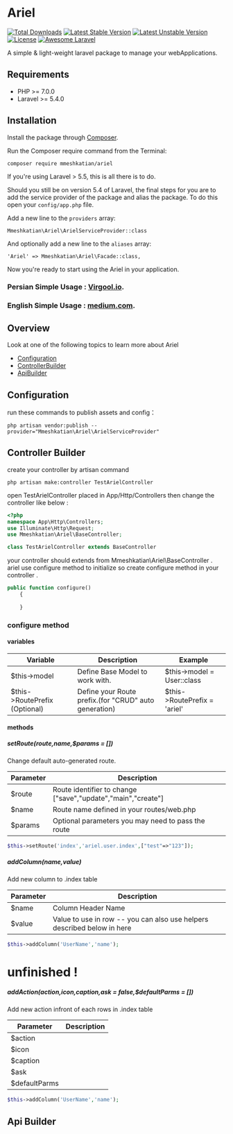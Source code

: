 # Ariel

[![Total Downloads](https://poser.pugx.org/mmeshkatian/ariel/downloads.png)](https://packagist.org/packages/mmeshkatian/ariel)
[![Latest Stable Version](https://poser.pugx.org/mmeshkatian/ariel/v/stable)](https://packagist.org/packages/mmeshkatian/ariel)
[![Latest Unstable Version](https://poser.pugx.org/mmeshkatian/ariel/v/unstable)](https://packagist.org/packages/mmeshkatian/ariel)
[![License](https://poser.pugx.org/mmeshkatian/ariel/license)](https://packagist.org/packages/mmeshkatian/ariel)
[![Awesome Laravel](https://img.shields.io/badge/Awesome-Laravel-brightgreen.svg)](https://github.com/mmeshkatian/ariel)


A simple & light-weight laravel package to manage your webApplications.
## Requirements

- PHP >= 7.0.0
- Laravel >= 5.4.0
 
## Installation

Install the package through [Composer](http://getcomposer.org/). 

Run the Composer require command from the Terminal:

    composer require mmeshkatian/ariel
    
If you're using Laravel > 5.5, this is all there is to do. 

Should you still be on version 5.4 of Laravel, the final steps for you are to add the service provider of the package and alias the package. To do this open your `config/app.php` file.

Add a new line to the `providers` array:

	Mmeshkatian\Ariel\ArielServiceProvider::class

And optionally add a new line to the `aliases` array:

	'Ariel' => Mmeshkatian\Ariel\Facade::class,

Now you're ready to start using the Ariel in your application.
### Persian Simple Usage : [Virgool.io](https://virgool.io/@mmeshkatian/%D8%AA%D9%88%D8%B3%D8%B9%D9%87-%D9%BE%D9%86%D9%84-%D9%85%D8%AF%DB%8C%D8%B1%DB%8C%D8%AA-%D8%A8%D8%A7-laravel-%D9%88-%D9%BE%DA%A9%DB%8C%D8%AC-ariel-j4yubj1qcmbt). 
### English Simple Usage : [medium.com](https://virgool.io/@mmeshkatian/%D8%AA%D9%88%D8%B3%D8%B9%D9%87-%D9%BE%D9%86%D9%84-%D9%85%D8%AF%DB%8C%D8%B1%DB%8C%D8%AA-%D8%A8%D8%A7-laravel-%D9%88-%D9%BE%DA%A9%DB%8C%D8%AC-ariel-j4yubj1qcmbt). 

## Overview
Look at one of the following topics to learn more about Ariel

* [Configuration](#configuration)
* [ControllerBuilder](#controllerBuilder)
* [ApiBuilder](#apiBuilder)

## Configuration
run these commands to publish assets and config：

    php artisan vendor:publish --provider="Mmeshkatian\Ariel\ArielServiceProvider"


## Controller Builder
create your controller by artisan command

	php artisan make:controller TestArielController

open TestArielController placed in App/Http/Controllers then change the controller like below :
```php
<?php
namespace App\Http\Controllers;
use Illuminate\Http\Request;
use Mmeshkatian\Ariel\BaseController;

class TestArielController extends BaseController
```
your controller should extends from Mmeshkatian\Ariel\BaseController .
ariel use configure method to initialize so create configure method in your controller .

```php
public function configure()
    {
    
    }
```

### configure method
#### variables

| Variable                          | Description                              | Example                          |
| ----------------------------------| ---------------------------------------- | -------------------------------- |
| $this->model                      | Define Base Model to work with.          | $this->model = User::class |
| $this->RoutePrefix     (Optional) | Define your Route prefix.(for "CRUD" auto generation)        | $this->RoutePrefix = 'ariel' |

#### methods
##### setRoute($route,$name,$params = [])
Change default auto-generated route.

| Parameter   | Description                                                    |
|-------------|----------------------------------------------------------------|
| $route      | Route identifier to change ["save","update","main","create"]   |
| $name       | Route name defined in your routes/web.php                      |
| $params     | Optional parameters you may need to pass the route             |


```php
$this->setRoute('index','ariel.user.index',["test"=>"123"]);
```
##### addColumn($name,$value)
Add new column to .index table

| Parameter   | Description                                                              |
|-------------|--------------------------------------------------------------------------|
| $name       | Column Header Name                                                       |
| $value      | Value to use in row -- you can also use helpers described below in here  |

```php
$this->addColumn('UserName','name');
```
# unfinished !
##### addAction($action,$icon,$caption,$ask = false,$defaultParms = [])
Add new action infront of each rows in .index table

| Parameter       | Description                                                              |
|-----------------|--------------------------------------------------------------------------|
| $action         |  |
| $icon           |  |
| $caption        |  |
| $ask            |  |
| $defaultParms   |  |


```php
$this->addColumn('UserName','name');
```
## Api Builder
